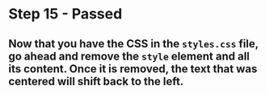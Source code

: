 # Step 15 - Passed
## Now that you have the CSS in the `styles.css` file, go ahead and remove the `style` element and all its content. Once it is removed, the text that was centered will shift back to the left.